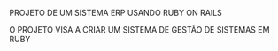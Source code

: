 PROJETO DE UM SISTEMA ERP USANDO RUBY ON RAILS

O PROJETO VISA A CRIAR UM SISTEMA DE GESTÃO DE SISTEMAS EM RUBY

